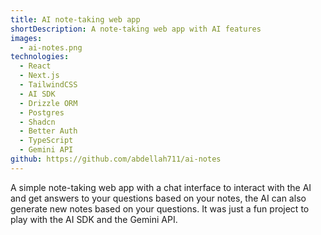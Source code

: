 ```yaml
---
title: AI note-taking web app
shortDescription: A note-taking web app with AI features
images:
  - ai-notes.png
technologies:
  - React
  - Next.js
  - TailwindCSS
  - AI SDK
  - Drizzle ORM
  - Postgres
  - Shadcn
  - Better Auth
  - TypeScript
  - Gemini API
github: https://github.com/abdellah711/ai-notes
---
```


A simple note-taking web app with a chat interface to interact with the AI and get answers to your questions based on your notes, the AI can also generate new notes based on your questions.
It was just a fun project to play with the AI SDK and the Gemini API.
